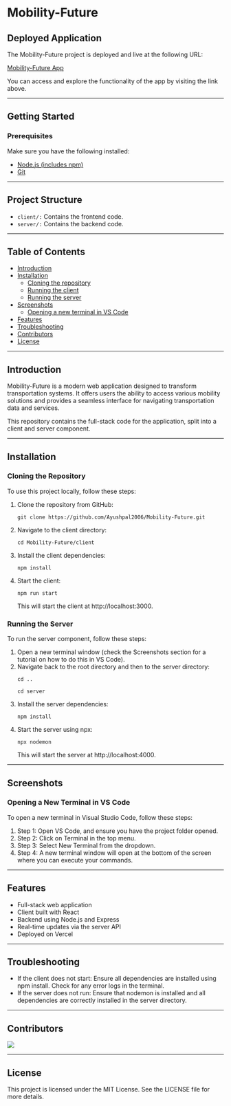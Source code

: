 
<!DOCTYPE html> <html lang="en"> <head> <meta charset="UTF-8"> <meta name="viewport" content="width=device-width, initial-scale=1.0"></head> <body> <h1>Mobility-Future</h1> <h2>Deployed Application</h2> <p>The Mobility-Future project is deployed and live at the following URL:</p> <p><a href="https://transpohub.vercel.app/">Mobility-Future App</a></p> <p>You can access and explore the functionality of the app by visiting the link above.</p> <hr> <h2>Getting Started</h2> <h3>Prerequisites</h3> <p>Make sure you have the following installed:</p> <ul> <li><a href="https://nodejs.org/">Node.js (includes npm)</a></li> <li><a href="https://git-scm.com/">Git</a></li> </ul> <hr> <h2>Project Structure</h2> <ul> <li><code>client/:</code> Contains the frontend code.</li> <li><code>server/:</code> Contains the backend code.</li> </ul> <hr> <h2>Table of Contents</h2> <ul> <li><a href="#introduction">Introduction</a></li> <li><a href="#installation">Installation</a> <ul> <li><a href="#cloning-the-repository">Cloning the repository</a></li> <li><a href="#running-the-client">Running the client</a></li> <li><a href="#running-the-server">Running the server</a></li> </ul> </li> <li><a href="#screenshots">Screenshots</a> <ul> <li><a href="#opening-a-new-terminal-in-vs-code">Opening a new terminal in VS Code</a></li> </ul> </li> <li><a href="#features">Features</a></li> <li><a href="#troubleshooting">Troubleshooting</a></li> <li><a href="#contributors">Contributors</a></li> <li><a href="#license">License</a></li> </ul> <hr> <h2 id="introduction">Introduction</h2> <p>Mobility-Future is a modern web application designed to transform transportation systems. It offers users the ability to access various mobility solutions and provides a seamless interface for navigating transportation data and services.</p> <p>This repository contains the full-stack code for the application, split into a client and server component.</p> <hr> <h2 id="installation">Installation</h2> <h3 id="cloning-the-repository">Cloning the Repository</h3> <p>To use this project locally, follow these steps:</p> <ol> <li>Clone the repository from GitHub: <pre><code>git clone https://github.com/Ayushpal2006/Mobility-Future.git</code></pre> </li> <li>Navigate to the client directory: <pre><code>cd Mobility-Future/client</code></pre> </li> <li>Install the client dependencies: <pre><code>npm install</code></pre> </li> <li>Start the client: <pre><code>npm run start</code></pre> This will start the client at http://localhost:3000. </li> </ol> <h3 id="running-the-server">Running the Server</h3> <p>To run the server component, follow these steps:</p> <ol> <li>Open a new terminal window (check the Screenshots section for a tutorial on how to do this in VS Code).</li> <li>Navigate back to the root directory and then to the server directory: <pre><code>cd ..</code></pre> <pre><code>cd server</code></pre> </li> <li>Install the server dependencies: <pre><code>npm install</code></pre> </li> <li>Start the server using npx: <pre><code>npx nodemon</code></pre> This will start the server at http://localhost:4000. </li> </ol> <hr> <h2 id="screenshots">Screenshots</h2> <h3 id="opening-a-new-terminal-in-vs-code">Opening a New Terminal in VS Code</h3> <p>To open a new terminal in Visual Studio Code, follow these steps:</p> <ol> <li>Step 1: Open VS Code, and ensure you have the project folder opened.</li> <li>Step 2: Click on Terminal in the top menu.</li> <li>Step 3: Select New Terminal from the dropdown.</li> <li>Step 4: A new terminal window will open at the bottom of the screen where you can execute your commands.</li> </ol> <hr> <h2 id="features">Features</h2> <ul> <li>Full-stack web application</li> <li>Client built with React</li> <li>Backend using Node.js and Express</li> <li>Real-time updates via the server API</li> <li>Deployed on Vercel</li> </ul> <hr> <h2 id="troubleshooting">Troubleshooting</h2> <ul> <li>If the client does not start: Ensure all dependencies are installed using npm install. Check for any error logs in the terminal.</li> <li>If the server does not run: Ensure that nodemon is installed and all dependencies are correctly installed in the server directory.</li> </ul> <hr> <h2 id="contributors">Contributors</h2> <a href="https://github.com/NucleoFusion/Mobility-Future/graphs/contributors">
  <img src="https://contrib.rocks/image?repo=NucleoFusion/Mobility-Future" />
</a>
 <hr> <h2 id="license">License</h2> <p>This project is licensed under the MIT License. See the LICENSE file for more details.</p> </body> </html>
